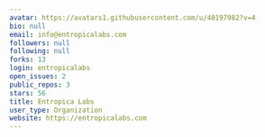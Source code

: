 ```yaml
---
avatar: https://avatars1.githubusercontent.com/u/40197982?v=4
bio: null
email: info@entropicalabs.com
followers: null
following: null
forks: 13
login: entropicalabs
open_issues: 2
public_repos: 3
stars: 56
title: Entropica Labs
user_type: Organization
website: https://entropicalabs.com
---
```


